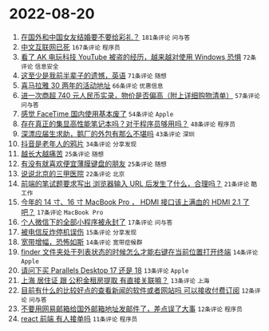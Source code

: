 # 2022-08-20

1. [在国外和中国女友结婚要不要给彩礼？](https://www.v2ex.com/t/874131) `181条评论` `问与答`
1. [中文互联网已死](https://www.v2ex.com/t/874223) `167条评论` `程序员`
1. [看了 AK 电玩科技 YouTube 被盗的经历，越来越对使用 Windows 恐惧](https://www.v2ex.com/t/874221) `72条评论` `信息安全`
1. [这至少是我前半辈子的遗憾，英语](https://www.v2ex.com/t/874173) `71条评论` `随想`
1. [喜马拉雅 30 两年的活动地址](https://www.v2ex.com/t/874139) `66条评论` `优惠信息`
1. [进一次商超 740 元人民币实录，物价是否偏高（附上详细购物清单）](https://www.v2ex.com/t/874170) `57条评论` `问与答`
1. [感觉 FaceTime 国内使用基本废了](https://www.v2ex.com/t/874138) `54条评论` `Apple`
1. [存在真正的集显高性能笔记本吗？对于程序员够用吗？](https://www.v2ex.com/t/874177) `48条评论` `程序员`
1. [深漂应届生求助，鹅厂的外包有那么不堪吗](https://www.v2ex.com/t/874143) `43条评论` `深圳`
1. [抖音是老年人的鸦片](https://www.v2ex.com/t/874232) `34条评论` `分享发现`
1. [越长大越痛苦](https://www.v2ex.com/t/874245) `25条评论` `随想`
1. [有没有就喜欢便宜薄膜键盘的朋友](https://www.v2ex.com/t/874190) `25条评论` `随想`
1. [说说北京的三甲医院](https://www.v2ex.com/t/874233) `22条评论` `北京`
1. [前端的笔试题要求写出 浏览器输入 URL 后发生了什么，合理吗？](https://www.v2ex.com/t/874205) `21条评论` `酷工作`
1. [今年的 14 寸、16 寸 MacBook Pro ， HDMI 接口该上满血的 HDMI 2.1 了吧？](https://www.v2ex.com/t/874263) `17条评论` `MacBook Pro`
1. [个人微信下的全部小程序被永封了](https://www.v2ex.com/t/874209) `17条评论` `问与答`
1. [被电信反炸停机误伤](https://www.v2ex.com/t/874193) `15条评论` `分享发现`
1. [宽带增幅，恐怖如斯](https://www.v2ex.com/t/874249) `14条评论` `宽带症候群`
1. [finder 文件夹处于列表状态的时候怎么才能右键在当前位置打开终端](https://www.v2ex.com/t/874140) `14条评论` `Apple`
1. [请问下买 Parallels Desktop 17 还是 18](https://www.v2ex.com/t/874208) `13条评论` `Apple`
1. [上海 居住证 跟 公积金租房提取 有直接关联嘛？](https://www.v2ex.com/t/874127) `13条评论` `上海`
1. [目前有什么的比较好点的查看新闻的软件或者网站吗 可以接收付费订阅](https://www.v2ex.com/t/874207) `12条评论` `问与答`
1. [不要用网易邮箱给国外邮箱地址发邮件了，差点误了大事](https://www.v2ex.com/t/874171) `12条评论` `程序员`
1. [react 前端 有人接单吗](https://www.v2ex.com/t/874255) `11条评论` `程序员`

